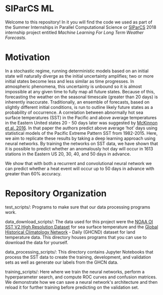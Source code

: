 # SIParCS ML

Welcome to this repository! In it you will find the code we used as part of the Summer Internships in Parallel Computational Science or [SIParCS](https://www2.cisl.ucar.edu/siparcs) 2018 internship project entitled *Machine Learning For Long Term Weather Forecasts*.

# Motivation

In a stochastic regime, running deterministic models based on an initial state will naturally diverge as the initial uncertainty amplifies; two or more initial states become less and less similar as time progresses. In atmospheric phenomena, this uncertainty is unbound so it is almost impossible at any given time to fully map all future states. Because of this, forecasting the weather on the seasonal timescale (greater than 20 days) is inherently inaccurate. Traditionally, an ensemble of forecasts, based on slightly different initial conditions, is run to outline likely future states as a probability of occurrence. A correlation between abnormally hot sea surface temperatures (SST) in the Pacific and above average temperatures in the Eastern United states 20 - 50 days later was suggested by [McKinnon et al. 2016](https://www.nature.com/articles/ngeo2687). In that paper the authors predict above average ‘hot’ days using statistical models of the Pacific Extreme Pattern SST from 1982-2015. Here, we aim to replicate these results by taking a deep learning approach using neural networks. By training the networks on SST data, we have shown that it
is possible to predict whether an anomalously hot day will occur in 1613 stations in the Eastern US 20, 30, 40, and 50 days in advance.

We show that with both a recurrent and convolutional neural network we can predict whether a heat event will occur up to 50 days in advance with greater than 60% accuracy.

# Repository Organization

test_scripts/: Programs to make sure that our data processing programs work.

data_download_scripts/: The data used for this project were the [NOAA OI SST V2 High Resolution Dataset](https://www.esrl.noaa.gov/psd/data/gridded/data.noaa.oisst.v2.highres.html) for sea surface temperature and the [Global Historical Climatology Network](https://www.ncdc.noaa.gov/ghcn-daily-description) - Daily (GHCND) dataset for land temperature data. This directory houses programs that you can use to download the data for yourself.

data_processing_scripts/: This directory contains Jupyter Notebooks that process the SST data to create the training, development, and validation sets as well as generate our labels from the GHCN data.

training_scripts/: Here where we train the neural networks, perform a hyperparameter search, and compute ROC curves and confusion matrices. We demonstrate how we can save a neural network's architecture and then reload it for further training before predicting on the validation set.
